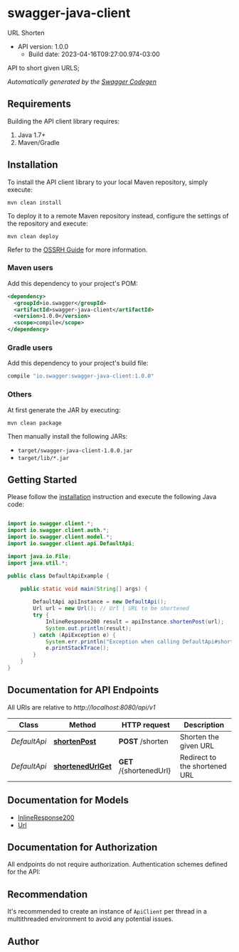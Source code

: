 # swagger-java-client

URL Shorten
- API version: 1.0.0
  - Build date: 2023-04-16T09:27:00.974-03:00

API to short given URLS;


*Automatically generated by the [Swagger Codegen](https://github.com/swagger-api/swagger-codegen)*


## Requirements

Building the API client library requires:
1. Java 1.7+
2. Maven/Gradle

## Installation

To install the API client library to your local Maven repository, simply execute:

```shell
mvn clean install
```

To deploy it to a remote Maven repository instead, configure the settings of the repository and execute:

```shell
mvn clean deploy
```

Refer to the [OSSRH Guide](http://central.sonatype.org/pages/ossrh-guide.html) for more information.

### Maven users

Add this dependency to your project's POM:

```xml
<dependency>
  <groupId>io.swagger</groupId>
  <artifactId>swagger-java-client</artifactId>
  <version>1.0.0</version>
  <scope>compile</scope>
</dependency>
```

### Gradle users

Add this dependency to your project's build file:

```groovy
compile "io.swagger:swagger-java-client:1.0.0"
```

### Others

At first generate the JAR by executing:

```shell
mvn clean package
```

Then manually install the following JARs:

* `target/swagger-java-client-1.0.0.jar`
* `target/lib/*.jar`

## Getting Started

Please follow the [installation](#installation) instruction and execute the following Java code:

```java

import io.swagger.client.*;
import io.swagger.client.auth.*;
import io.swagger.client.model.*;
import io.swagger.client.api.DefaultApi;

import java.io.File;
import java.util.*;

public class DefaultApiExample {

    public static void main(String[] args) {
        
        DefaultApi apiInstance = new DefaultApi();
        Url url = new Url(); // Url | URL to be shortened
        try {
            InlineResponse200 result = apiInstance.shortenPost(url);
            System.out.println(result);
        } catch (ApiException e) {
            System.err.println("Exception when calling DefaultApi#shortenPost");
            e.printStackTrace();
        }
    }
}

```

## Documentation for API Endpoints

All URIs are relative to *http://localhost:8080/api/v1*

Class | Method | HTTP request | Description
------------ | ------------- | ------------- | -------------
*DefaultApi* | [**shortenPost**](docs/DefaultApi.md#shortenPost) | **POST** /shorten | Shorten the given URL
*DefaultApi* | [**shortenedUrlGet**](docs/DefaultApi.md#shortenedUrlGet) | **GET** /{shortenedUrl} | Redirect to the shortened URL


## Documentation for Models

 - [InlineResponse200](docs/InlineResponse200.md)
 - [Url](docs/Url.md)


## Documentation for Authorization

All endpoints do not require authorization.
Authentication schemes defined for the API:

## Recommendation

It's recommended to create an instance of `ApiClient` per thread in a multithreaded environment to avoid any potential issues.

## Author



